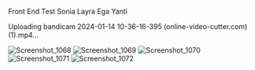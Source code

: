 Front End Test Sonia Layra Ega Yanti

Uploading bandicam 2024-01-14 10-36-16-395 (online-video-cutter.com) (1).mp4…

![Screenshot_1068](https://github.com/SoniaLayraEgaYanti/FE_Test_SoniaLayraEgaYanti/assets/93532325/0ee8eed3-154b-4388-be60-7aa6566b089c)
![Screenshot_1069](https://github.com/SoniaLayraEgaYanti/FE_Test_SoniaLayraEgaYanti/assets/93532325/4c42e5f7-f4b6-4e51-a62c-1603a2f578e3)
![Screenshot_1070](https://github.com/SoniaLayraEgaYanti/FE_Test_SoniaLayraEgaYanti/assets/93532325/eb3062d3-c5d8-446c-b45f-a01a3f892b69)
![Screenshot_1071](https://github.com/SoniaLayraEgaYanti/FE_Test_SoniaLayraEgaYanti/assets/93532325/8977095d-41b0-4836-9e69-2a6f191a8858)
![Screenshot_1072](https://github.com/SoniaLayraEgaYanti/FE_Test_SoniaLayraEgaYanti/assets/93532325/144411d3-7ab2-4907-897b-ebf5f2f46a97)


